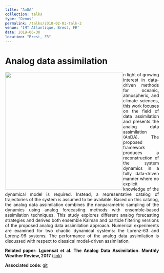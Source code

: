 ```yaml
---
title: "AnDA"
collection: talks
type: "Demos"
permalink: /talks/2018-02-01-talk-2
venue: "IMT Atlantique, Brest, FR"
date: 2019-06-30
location: "Brest, FR"
---
```

Analog data assimilation
======

<div style="text-align: justify"> 
<img src="https://www.imt-atlantique.fr/sites/default/files/rfablet/anda.jpg" width="384" align ="left">
n light of growing interest in data-driven methods for oceanic, atmospheric, and climate sciences, this work focuses on the field of data assimilation and presents the analog data assimilation (AnDA). The proposed framework produces a reconstruction of the system dynamics in a fully data-driven manner where no explicit knowledge of the dynamical model is required. Instead, a representative catalog of trajectories of the system is assumed to be available. Based on this catalog, the analog data assimilation combines the nonparametric sampling of the dynamics using analog forecasting methods with ensemble-based assimilation techniques. This study explores different analog forecasting strategies and derives both ensemble Kalman and particle filtering versions of the proposed analog data assimilation approach. Numerical experiments are examined for two chaotic dynamical systems: the Lorenz-63 and Lorenz-96 systems. The performance of the analog data assimilation is discussed with respect to classical model-driven assimilation.

<!--![](https://www.imt-atlantique.fr/sites/default/files/rfablet/jmvi_roussea2019.jpg | width=100)-->

<!--![test](https://github.com/favicon.ico | width=48)-->

<strong>Related paper: Lguensat et al. The Analog Data Assimilation. Monthly Weather Review, 2017
</strong> (<a href="https://www.researchgate.net/publication/309742591_The_Analog_Data_Assimilation">link</a>)

<strong>Associated code:</strong>  <a href="https://github.com/ptandeo/AnDA">git</a>

</div>
